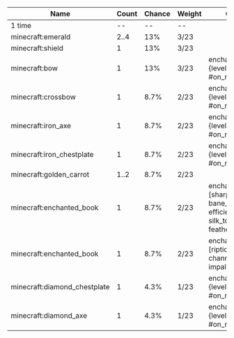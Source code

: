 | Name                         | Count | Chance | Weight | Comment                                                                                         |
| ---------------------------- | ----- | ------ | ------ | ----------------------------------------------------------------------------------------------- |
| 1 time                       |    -- |     -- |     -- |                                                                                                 |
| minecraft:emerald            |  2..4 |    13% |   3/23 |                                                                                                 |
| minecraft:shield             |     1 |    13% |   3/23 |                                                                                                 |
| minecraft:bow                |     1 |    13% |   3/23 | enchantments: {levels: 5..15, #on_random_loot}                                                  |
| minecraft:crossbow           |     1 |   8.7% |   2/23 | enchantments: {levels: 5..20, #on_random_loot}                                                  |
| minecraft:iron_axe           |     1 |   8.7% |   2/23 | enchantments: {levels: 0..10, #on_random_loot}                                                  |
| minecraft:iron_chestplate    |     1 |   8.7% |   2/23 | enchantments: {levels: 0..10, #on_random_loot}                                                  |
| minecraft:golden_carrot      |  1..2 |   8.7% |   2/23 |                                                                                                 |
| minecraft:enchanted_book     |     1 |   8.7% |   2/23 | enchantments: [sharpness, bane_of_arthropods, efficiency, fortune, silk_touch, feather_falling] |
| minecraft:enchanted_book     |     1 |   8.7% |   2/23 | enchantments: [riptide, loyalty, channeling, impaling, mending]                                 |
| minecraft:diamond_chestplate |     1 |   4.3% |   1/23 | enchantments: {levels: 5..15, #on_random_loot}                                                  |
| minecraft:diamond_axe        |     1 |   4.3% |   1/23 | enchantments: {levels: 5..15, #on_random_loot}                                                  |
